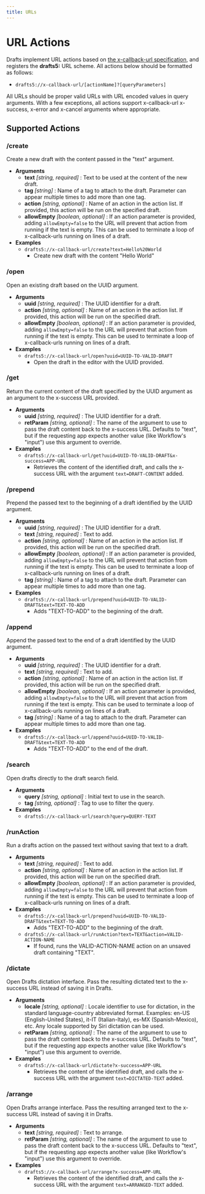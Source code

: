 ```yaml
---
title: URLs
---
```

# URL Actions

Drafts implement URL actions based on [the x-callback-url specification](http://x-callback-url.com/), and registers the **drafts5:** URL scheme.  All actions below should be formatted as follows:

- `drafts5://x-callback-url/[actionName]?[queryParameters]`

All URLs should be proper valid URLs with URL encoded values in query arguments. With a few exceptions, all actions support x-callback-url x-success, x-error and x-cancel arguments where appropriate.

## Supported Actions

### /create

Create a new draft with the content passed in the "text" argument.

- **Arguments**
  - **text** *[string, required]* : Text to be used at the content of the new draft.
  - **tag** *[string]* : Name of a tag to attach to the draft. Parameter can appear multiple times to add more than one tag.
  - **action** *[string, optional]* : Name of an action in the action list. If provided, this action will be run on the specified draft.
  - **allowEmpty** *[boolean, optional]* : If an action parameter is provided, adding `allowEmpty=false` to the URL will prevent that action from running if the text is empty. This can be used to terminate a loop of x-callback-urls running on lines of a draft.
- **Examples**
  - `drafts5://x-callback-url/create?text=Hello%20World`
    - Create new draft with the content "Hello World"

### /open

Open an existing draft based on the UUID argument.

- **Arguments**
  - **uuid** *[string, required]* : The UUID identifier for a draft.
  - **action** *[string, optional]* : Name of an action in the action list. If provided, this action will be run on the specified draft.
  - **allowEmpty** *[boolean, optional]* : If an action parameter is provided, adding `allowEmpty=false` to the URL will prevent that action from running if the text is empty. This can be used to terminate a loop of x-callback-urls running on lines of a draft.
- **Examples**
  - `drafts5://x-callback-url/open?uuid=UUID-TO-VALID-DRAFT`
    - Open the draft in the editor with the UUID provided.

### /get

Return the current content of the draft specified by the UUID argument as an argument to the x-success URL provided.

- **Arguments**
  - **uuid** *[string, required]* : The UUID identifier for a draft.
  - **retParam** *[string, optional]* : The name of the argument to use to pass the draft content back to the x-success URL.  Defaults to "text", but if the requesting app expects another value (like Workflow's "input") use this argument to override.
- **Examples**
  - `drafts5://x-callback-url/get?uuid=UUID-TO-VALID-DRAFT&x-success=APP-URL`
    - Retrieves the content of the identified draft, and calls the x-success URL with the argument `text=DRAFT-CONTENT` added.

### /prepend

Prepend the passed text to the beginning of a draft identified by the UUID argument.

- **Arguments**
  - **uuid** *[string, required]* : The UUID identifier for a draft.
  - **text** *[string, required]* : Text to add.
  - **action** *[string, optional]* : Name of an action in the action list. If provided, this action will be run on the specified draft.
  - **allowEmpty** *[boolean, optional]* : If an action parameter is provided, adding `allowEmpty=false` to the URL will prevent that action from running if the text is empty. This can be used to terminate a loop of x-callback-urls running on lines of a draft.
  - **tag** *[string]* : Name of a tag to attach to the draft. Parameter can appear multiple times to add more than one tag.
- **Examples**
  - `drafts5://x-callback-url/prepend?uuid=UUID-TO-VALID-DRAFT&text=TEXT-TO-ADD`
    - Adds "TEXT-TO-ADD" to the beginning of the draft.

### /append

Append the passed text to the end of a draft identified by the UUID argument.

- **Arguments**
  - **uuid** *[string, required]* : The UUID identifier for a draft.
  - **text** *[string, required]* : Text to add.
  - **action** *[string, optional]* : Name of an action in the action list. If provided, this action will be run on the specified draft.
  - **allowEmpty** *[boolean, optional]* : If an action parameter is provided, adding `allowEmpty=false` to the URL will prevent that action from running if the text is empty. This can be used to terminate a loop of x-callback-urls running on lines of a draft.
  - **tag** *[string]* : Name of a tag to attach to the draft. Parameter can appear multiple times to add more than one tag.
- **Examples**
  - `drafts5://x-callback-url/append?uuid=UUID-TO-VALID-DRAFT&text=TEXT-TO-ADD`
    - Adds "TEXT-TO-ADD" to the end of the draft.

### /search

Open drafts directly to the draft search field.

- **Arguments**
  - **query** *[string, optional]* : Initial text to use in the search.
  - **tag** *[string, optional]* : Tag to use to filter the query.
- **Examples**
  - `drafts5://x-callback-url/search?query=QUERY-TEXT`

### /runAction

Run a drafts action on the passed text without saving that text to a draft.

- **Arguments**
  - **text** *[string, required]* : Text to add.
  - **action** *[string, optional]* : Name of an action in the action list. If provided, this action will be run on the specified draft.
  - **allowEmpty** *[boolean, optional]* : If an action parameter is provided, adding `allowEmpty=false` to the URL will prevent that action from running if the text is empty. This can be used to terminate a loop of x-callback-urls running on lines of a draft.
- **Examples**
  - `drafts5://x-callback-url/prepend?uuid=UUID-TO-VALID-DRAFT&text=TEXT-TO-ADD`
    - Adds "TEXT-TO-ADD" to the beginning of the draft.
  - `drafts5://x-callback-url/runAction?text=TEXT&action=VALID-ACTION-NAME`
    - If found, runs the VALID-ACTION-NAME action on an unsaved draft containing "TEXT".

### /dictate

Open Drafts dictation interface. Pass the resulting dictated text to the x-success URL instead of saving it in Drafts.

- **Arguments**
  - **locale** *[string, optional]* : Locale identifier to use for dictation, in the standard language-country abbreviated format. Examples: en-US (English-United States), it-IT (Italian-Italy), es-MX (Spanish-Mexico), etc.  Any locale supported by Siri dictation can be used.
  - **retParam** *[string, optional]* : The name of the argument to use to pass the draft content back to the x-success URL.  Defaults to "text", but if the requesting app expects another value (like Workflow's "input") use this argument to override.
- **Examples**
  - `drafts5://x-callback-url/dictate?x-success=APP-URL`
    - Retrieves the content of the identified draft, and calls the x-success URL with the argument `text=DICTATED-TEXT` added.

### /arrange

Open Drafts arrange interface. Pass the resulting arranged text to the x-success URL instead of saving it in Drafts.

- **Arguments**
  - **text** *[string, required]* : Text to arrange.
  - **retParam** *[string, optional]* : The name of the argument to use to pass the draft content back to the x-success URL.  Defaults to "text", but if the requesting app expects another value (like Workflow's "input") use this argument to override.
- **Examples**
  - `drafts5://x-callback-url/arrange?x-success=APP-URL`
    - Retrieves the content of the identified draft, and calls the x-success URL with the argument `text=ARRANGED-TEXT` added.
